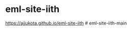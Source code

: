 # eml-site-iith

https://ajjukota.github.io/eml-site-iith
#   e m l - s i t e - i i t h - m a i n  
 